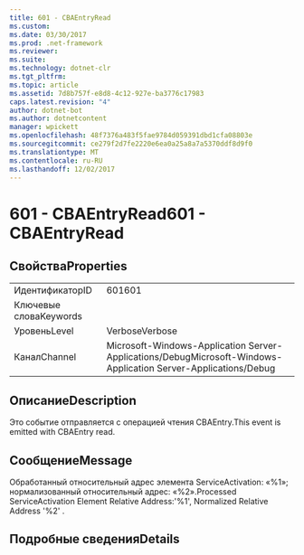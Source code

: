 ```yaml
---
title: 601 - CBAEntryRead
ms.custom: 
ms.date: 03/30/2017
ms.prod: .net-framework
ms.reviewer: 
ms.suite: 
ms.technology: dotnet-clr
ms.tgt_pltfrm: 
ms.topic: article
ms.assetid: 7d8b757f-e8d8-4c12-927e-ba3776c17983
caps.latest.revision: "4"
author: dotnet-bot
ms.author: dotnetcontent
manager: wpickett
ms.openlocfilehash: 48f7376a483f5fae9784d059391dbd1cfa08803e
ms.sourcegitcommit: ce279f2d7fe2220e6ea0a25a8a7a5370ddf8d9f0
ms.translationtype: MT
ms.contentlocale: ru-RU
ms.lasthandoff: 12/02/2017
---
```

# <a name="601---cbaentryread"></a><span data-ttu-id="cb86a-102">601 - CBAEntryRead</span><span class="sxs-lookup"><span data-stu-id="cb86a-102">601 - CBAEntryRead</span></span>
## <a name="properties"></a><span data-ttu-id="cb86a-103">Свойства</span><span class="sxs-lookup"><span data-stu-id="cb86a-103">Properties</span></span>  
  
|||  
|-|-|  
|<span data-ttu-id="cb86a-104">Идентификатор</span><span class="sxs-lookup"><span data-stu-id="cb86a-104">ID</span></span>|<span data-ttu-id="cb86a-105">601</span><span class="sxs-lookup"><span data-stu-id="cb86a-105">601</span></span>|  
|<span data-ttu-id="cb86a-106">Ключевые слова</span><span class="sxs-lookup"><span data-stu-id="cb86a-106">Keywords</span></span>||  
|<span data-ttu-id="cb86a-107">Уровень</span><span class="sxs-lookup"><span data-stu-id="cb86a-107">Level</span></span>|<span data-ttu-id="cb86a-108">Verbose</span><span class="sxs-lookup"><span data-stu-id="cb86a-108">Verbose</span></span>|  
|<span data-ttu-id="cb86a-109">Канал</span><span class="sxs-lookup"><span data-stu-id="cb86a-109">Channel</span></span>|<span data-ttu-id="cb86a-110">Microsoft-Windows-Application Server-Applications/Debug</span><span class="sxs-lookup"><span data-stu-id="cb86a-110">Microsoft-Windows-Application Server-Applications/Debug</span></span>|  
  
## <a name="description"></a><span data-ttu-id="cb86a-111">Описание</span><span class="sxs-lookup"><span data-stu-id="cb86a-111">Description</span></span>  
 <span data-ttu-id="cb86a-112">Это событие отправляется с операцией чтения CBAEntry.</span><span class="sxs-lookup"><span data-stu-id="cb86a-112">This event is emitted with CBAEntry read.</span></span>  
  
## <a name="message"></a><span data-ttu-id="cb86a-113">Сообщение</span><span class="sxs-lookup"><span data-stu-id="cb86a-113">Message</span></span>  
 <span data-ttu-id="cb86a-114">Обработанный относительный адрес элемента ServiceActivation: «%1»; нормализованный относительный адрес: «%2».</span><span class="sxs-lookup"><span data-stu-id="cb86a-114">Processed ServiceActivation Element Relative Address:'%1', Normalized Relative Address '%2' .</span></span>  
  
## <a name="details"></a><span data-ttu-id="cb86a-115">Подробные сведения</span><span class="sxs-lookup"><span data-stu-id="cb86a-115">Details</span></span>
